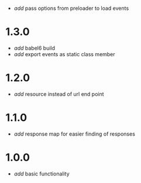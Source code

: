 #

* _add_ pass options from preloader to load events

# 1.3.0

* _add_ babel6 build
* _add_ export events as static class member

# 1.2.0

* _add_ resource instead of url end point

# 1.1.0

* _add_ response map for easier finding of responses

# 1.0.0

* _add_ basic functionality
